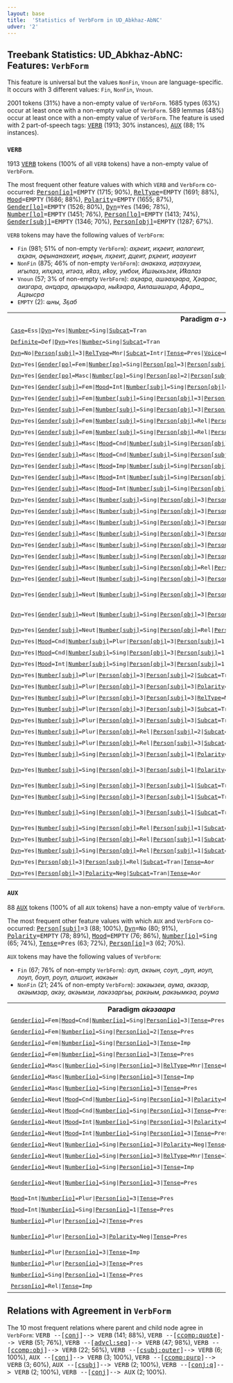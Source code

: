 ```yaml
---
layout: base
title:  'Statistics of VerbForm in UD_Abkhaz-AbNC'
udver: '2'
---
```


## Treebank Statistics: UD_Abkhaz-AbNC: Features: `VerbForm`

This feature is universal but the values `NonFin`, `Vnoun` are language-specific.
It occurs with 3 different values: `Fin`, `NonFin`, `Vnoun`.

2001 tokens (31%) have a non-empty value of `VerbForm`.
1685 types (63%) occur at least once with a non-empty value of `VerbForm`.
589 lemmas (48%) occur at least once with a non-empty value of `VerbForm`.
The feature is used with 2 part-of-speech tags: <tt><a href="ab_abnc-pos-VERB.html">VERB</a></tt> (1913; 30% instances), <tt><a href="ab_abnc-pos-AUX.html">AUX</a></tt> (88; 1% instances).

### `VERB`

1913 <tt><a href="ab_abnc-pos-VERB.html">VERB</a></tt> tokens (100% of all `VERB` tokens) have a non-empty value of `VerbForm`.

The most frequent other feature values with which `VERB` and `VerbForm` co-occurred: <tt><a href="ab_abnc-feat-Person-io.html">Person[io]</a></tt><tt>=EMPTY</tt> (1715; 90%), <tt><a href="ab_abnc-feat-RelType.html">RelType</a></tt><tt>=EMPTY</tt> (1691; 88%), <tt><a href="ab_abnc-feat-Mood.html">Mood</a></tt><tt>=EMPTY</tt> (1686; 88%), <tt><a href="ab_abnc-feat-Polarity.html">Polarity</a></tt><tt>=EMPTY</tt> (1655; 87%), <tt><a href="ab_abnc-feat-Gender-lo.html">Gender[lo]</a></tt><tt>=EMPTY</tt> (1526; 80%), <tt><a href="ab_abnc-feat-Dyn.html">Dyn</a></tt><tt>=Yes</tt> (1496; 78%), <tt><a href="ab_abnc-feat-Number-lo.html">Number[lo]</a></tt><tt>=EMPTY</tt> (1451; 76%), <tt><a href="ab_abnc-feat-Person-lo.html">Person[lo]</a></tt><tt>=EMPTY</tt> (1413; 74%), <tt><a href="ab_abnc-feat-Gender-subj.html">Gender[subj]</a></tt><tt>=EMPTY</tt> (1346; 70%), <tt><a href="ab_abnc-feat-Person-obj.html">Person[obj]</a></tt><tt>=EMPTY</tt> (1287; 67%).

`VERB` tokens may have the following values of `VerbForm`:

* `Fin` (981; 51% of non-empty `VerbForm`): <em>аҳәеит, иҳәеит, иалагеит, аҳәан, аҿынанахеит, иаҿын, лҳәеит, дцеит, рҳәеит, иаауеит</em>
* `NonFin` (875; 46% of non-empty `VerbForm`): <em>анакәха, иаҭахузеи, игылаз, илҳәаз, итәаз, иҟаз, иҟоу, умбои, Ишәыхьзеи, Иҟалаз</em>
* `Vnoun` (57; 3% of non-empty `VerbForm`): <em>аҳәара, ашәаҳәара, Ҳәарас, аизгара, анҵара, арыцқьара, ныҟәара, Аилашәшәра, Афара_, Ацәысра</em>
* `EMPTY` (2): <em>ҩны, Ӡҕаб</em>

<table>
  <tr><th>Paradigm <i>а-ҳәара́</i></th><th><tt>Fin</tt></th><th><tt>NonFin</tt></th><th><tt>Vnoun</tt></th></tr>
  <tr><td><tt><tt><a href="ab_abnc-feat-Case.html">Case</a></tt><tt>=Ess</tt>|<tt><a href="ab_abnc-feat-Dyn.html">Dyn</a></tt><tt>=Yes</tt>|<tt><a href="ab_abnc-feat-Number.html">Number</a></tt><tt>=Sing</tt>|<tt><a href="ab_abnc-feat-Subcat.html">Subcat</a></tt><tt>=Tran</tt></tt></td><td></td><td></td><td><em>Ҳәарас</em></td></tr>
  <tr><td><tt><tt><a href="ab_abnc-feat-Definite.html">Definite</a></tt><tt>=Def</tt>|<tt><a href="ab_abnc-feat-Dyn.html">Dyn</a></tt><tt>=Yes</tt>|<tt><a href="ab_abnc-feat-Number.html">Number</a></tt><tt>=Sing</tt>|<tt><a href="ab_abnc-feat-Subcat.html">Subcat</a></tt><tt>=Tran</tt></tt></td><td></td><td></td><td><em>аҳәара</em></td></tr>
  <tr><td><tt><tt><a href="ab_abnc-feat-Dyn.html">Dyn</a></tt><tt>=No</tt>|<tt><a href="ab_abnc-feat-Person-subj.html">Person[subj]</a></tt><tt>=3</tt>|<tt><a href="ab_abnc-feat-RelType.html">RelType</a></tt><tt>=Mnr</tt>|<tt><a href="ab_abnc-feat-Subcat.html">Subcat</a></tt><tt>=Intr</tt>|<tt><a href="ab_abnc-feat-Tense.html">Tense</a></tt><tt>=Pres</tt>|<tt><a href="ab_abnc-feat-Voice.html">Voice</a></tt><tt>=Pass</tt></tt></td><td></td><td><em>шҳәатәу</em></td><td></td></tr>
  <tr><td><tt><tt><a href="ab_abnc-feat-Dyn.html">Dyn</a></tt><tt>=Yes</tt>|<tt><a href="ab_abnc-feat-Gender-po.html">Gender[po]</a></tt><tt>=Fem</tt>|<tt><a href="ab_abnc-feat-Number-po.html">Number[po]</a></tt><tt>=Sing</tt>|<tt><a href="ab_abnc-feat-Person-po.html">Person[po]</a></tt><tt>=3</tt>|<tt><a href="ab_abnc-feat-Person-subj.html">Person[subj]</a></tt><tt>=3</tt>|<tt><a href="ab_abnc-feat-Polarity.html">Polarity</a></tt><tt>=Neg</tt>|<tt><a href="ab_abnc-feat-Reln.html">Reln</a></tt><tt>=Pot</tt>|<tt><a href="ab_abnc-feat-Subcat.html">Subcat</a></tt><tt>=Tran</tt>|<tt><a href="ab_abnc-feat-Tense.html">Tense</a></tt><tt>=Pres</tt></tt></td><td><em>илызҳәаӡом</em></td><td></td><td></td></tr>
  <tr><td><tt><tt><a href="ab_abnc-feat-Dyn.html">Dyn</a></tt><tt>=Yes</tt>|<tt><a href="ab_abnc-feat-Gender-po.html">Gender[po]</a></tt><tt>=Masc</tt>|<tt><a href="ab_abnc-feat-Number-po.html">Number[po]</a></tt><tt>=Sing</tt>|<tt><a href="ab_abnc-feat-Person-po.html">Person[po]</a></tt><tt>=2</tt>|<tt><a href="ab_abnc-feat-Person-subj.html">Person[subj]</a></tt><tt>=3</tt>|<tt><a href="ab_abnc-feat-Polarity.html">Polarity</a></tt><tt>=Neg</tt>|<tt><a href="ab_abnc-feat-Reln.html">Reln</a></tt><tt>=Pot</tt>|<tt><a href="ab_abnc-feat-Subcat.html">Subcat</a></tt><tt>=Tran</tt>|<tt><a href="ab_abnc-feat-Tense.html">Tense</a></tt><tt>=Imp</tt></tt></td><td><em>узҳәомызт</em></td><td></td><td></td></tr>
  <tr><td><tt><tt><a href="ab_abnc-feat-Dyn.html">Dyn</a></tt><tt>=Yes</tt>|<tt><a href="ab_abnc-feat-Gender-subj.html">Gender[subj]</a></tt><tt>=Fem</tt>|<tt><a href="ab_abnc-feat-Mood.html">Mood</a></tt><tt>=Int</tt>|<tt><a href="ab_abnc-feat-Number-subj.html">Number[subj]</a></tt><tt>=Sing</tt>|<tt><a href="ab_abnc-feat-Person-obj.html">Person[obj]</a></tt><tt>=3</tt>|<tt><a href="ab_abnc-feat-Person-subj.html">Person[subj]</a></tt><tt>=3</tt>|<tt><a href="ab_abnc-feat-RelType.html">RelType</a></tt><tt>=Mnr</tt>|<tt><a href="ab_abnc-feat-Subcat.html">Subcat</a></tt><tt>=Tran</tt>|<tt><a href="ab_abnc-feat-Tense.html">Tense</a></tt><tt>=Aor</tt></tt></td><td></td><td><em>ишҧалҳәа</em></td><td></td></tr>
  <tr><td><tt><tt><a href="ab_abnc-feat-Dyn.html">Dyn</a></tt><tt>=Yes</tt>|<tt><a href="ab_abnc-feat-Gender-subj.html">Gender[subj]</a></tt><tt>=Fem</tt>|<tt><a href="ab_abnc-feat-Number-subj.html">Number[subj]</a></tt><tt>=Sing</tt>|<tt><a href="ab_abnc-feat-Person-obj.html">Person[obj]</a></tt><tt>=3</tt>|<tt><a href="ab_abnc-feat-Person-subj.html">Person[subj]</a></tt><tt>=3</tt>|<tt><a href="ab_abnc-feat-Subcat.html">Subcat</a></tt><tt>=Tran</tt>|<tt><a href="ab_abnc-feat-Tense.html">Tense</a></tt><tt>=Aor</tt></tt></td><td><em>лҳәеит</em></td><td></td><td></td></tr>
  <tr><td><tt><tt><a href="ab_abnc-feat-Dyn.html">Dyn</a></tt><tt>=Yes</tt>|<tt><a href="ab_abnc-feat-Gender-subj.html">Gender[subj]</a></tt><tt>=Fem</tt>|<tt><a href="ab_abnc-feat-Number-subj.html">Number[subj]</a></tt><tt>=Sing</tt>|<tt><a href="ab_abnc-feat-Person-obj.html">Person[obj]</a></tt><tt>=3</tt>|<tt><a href="ab_abnc-feat-Person-subj.html">Person[subj]</a></tt><tt>=3</tt>|<tt><a href="ab_abnc-feat-Subcat.html">Subcat</a></tt><tt>=Tran</tt>|<tt><a href="ab_abnc-feat-Tense.html">Tense</a></tt><tt>=Past</tt></tt></td><td><em>лҳәан</em></td><td></td><td></td></tr>
  <tr><td><tt><tt><a href="ab_abnc-feat-Dyn.html">Dyn</a></tt><tt>=Yes</tt>|<tt><a href="ab_abnc-feat-Gender-subj.html">Gender[subj]</a></tt><tt>=Fem</tt>|<tt><a href="ab_abnc-feat-Number-subj.html">Number[subj]</a></tt><tt>=Sing</tt>|<tt><a href="ab_abnc-feat-Person-obj.html">Person[obj]</a></tt><tt>=Rel</tt>|<tt><a href="ab_abnc-feat-Person-subj.html">Person[subj]</a></tt><tt>=2</tt>|<tt><a href="ab_abnc-feat-Subcat.html">Subcat</a></tt><tt>=Tran</tt>|<tt><a href="ab_abnc-feat-Tense.html">Tense</a></tt><tt>=Past</tt></tt></td><td></td><td><em>ибҳәаз</em></td><td></td></tr>
  <tr><td><tt><tt><a href="ab_abnc-feat-Dyn.html">Dyn</a></tt><tt>=Yes</tt>|<tt><a href="ab_abnc-feat-Gender-subj.html">Gender[subj]</a></tt><tt>=Fem</tt>|<tt><a href="ab_abnc-feat-Number-subj.html">Number[subj]</a></tt><tt>=Sing</tt>|<tt><a href="ab_abnc-feat-Person-obj.html">Person[obj]</a></tt><tt>=Rel</tt>|<tt><a href="ab_abnc-feat-Person-subj.html">Person[subj]</a></tt><tt>=3</tt>|<tt><a href="ab_abnc-feat-Subcat.html">Subcat</a></tt><tt>=Tran</tt>|<tt><a href="ab_abnc-feat-Tense.html">Tense</a></tt><tt>=Past</tt></tt></td><td></td><td><em>илҳәаз</em></td><td></td></tr>
  <tr><td><tt><tt><a href="ab_abnc-feat-Dyn.html">Dyn</a></tt><tt>=Yes</tt>|<tt><a href="ab_abnc-feat-Gender-subj.html">Gender[subj]</a></tt><tt>=Masc</tt>|<tt><a href="ab_abnc-feat-Mood.html">Mood</a></tt><tt>=Cnd</tt>|<tt><a href="ab_abnc-feat-Number-subj.html">Number[subj]</a></tt><tt>=Sing</tt>|<tt><a href="ab_abnc-feat-Person-obj.html">Person[obj]</a></tt><tt>=3</tt>|<tt><a href="ab_abnc-feat-Person-subj.html">Person[subj]</a></tt><tt>=2</tt>|<tt><a href="ab_abnc-feat-Subcat.html">Subcat</a></tt><tt>=Tran</tt></tt></td><td></td><td><em>уҳәар</em></td><td></td></tr>
  <tr><td><tt><tt><a href="ab_abnc-feat-Dyn.html">Dyn</a></tt><tt>=Yes</tt>|<tt><a href="ab_abnc-feat-Gender-subj.html">Gender[subj]</a></tt><tt>=Masc</tt>|<tt><a href="ab_abnc-feat-Mood.html">Mood</a></tt><tt>=Cnd</tt>|<tt><a href="ab_abnc-feat-Number-subj.html">Number[subj]</a></tt><tt>=Sing</tt>|<tt><a href="ab_abnc-feat-Person-subj.html">Person[subj]</a></tt><tt>=2</tt>|<tt><a href="ab_abnc-feat-Subcat.html">Subcat</a></tt><tt>=Intr</tt></tt></td><td></td><td><em>уҳәаргьы</em></td><td></td></tr>
  <tr><td><tt><tt><a href="ab_abnc-feat-Dyn.html">Dyn</a></tt><tt>=Yes</tt>|<tt><a href="ab_abnc-feat-Gender-subj.html">Gender[subj]</a></tt><tt>=Masc</tt>|<tt><a href="ab_abnc-feat-Mood.html">Mood</a></tt><tt>=Imp</tt>|<tt><a href="ab_abnc-feat-Number-subj.html">Number[subj]</a></tt><tt>=Sing</tt>|<tt><a href="ab_abnc-feat-Person-obj.html">Person[obj]</a></tt><tt>=3</tt>|<tt><a href="ab_abnc-feat-Person-subj.html">Person[subj]</a></tt><tt>=2</tt>|<tt><a href="ab_abnc-feat-Polarity.html">Polarity</a></tt><tt>=Neg</tt>|<tt><a href="ab_abnc-feat-Subcat.html">Subcat</a></tt><tt>=Tran</tt></tt></td><td><em>умҳәан</em></td><td></td><td></td></tr>
  <tr><td><tt><tt><a href="ab_abnc-feat-Dyn.html">Dyn</a></tt><tt>=Yes</tt>|<tt><a href="ab_abnc-feat-Gender-subj.html">Gender[subj]</a></tt><tt>=Masc</tt>|<tt><a href="ab_abnc-feat-Mood.html">Mood</a></tt><tt>=Int</tt>|<tt><a href="ab_abnc-feat-Number-subj.html">Number[subj]</a></tt><tt>=Sing</tt>|<tt><a href="ab_abnc-feat-Person-obj.html">Person[obj]</a></tt><tt>=3</tt>|<tt><a href="ab_abnc-feat-Person-subj.html">Person[subj]</a></tt><tt>=2</tt>|<tt><a href="ab_abnc-feat-Subcat.html">Subcat</a></tt><tt>=Tran</tt>|<tt><a href="ab_abnc-feat-Tense.html">Tense</a></tt><tt>=Pres</tt></tt></td><td></td><td><em>иуҳәома</em></td><td></td></tr>
  <tr><td><tt><tt><a href="ab_abnc-feat-Dyn.html">Dyn</a></tt><tt>=Yes</tt>|<tt><a href="ab_abnc-feat-Gender-subj.html">Gender[subj]</a></tt><tt>=Masc</tt>|<tt><a href="ab_abnc-feat-Mood.html">Mood</a></tt><tt>=Int</tt>|<tt><a href="ab_abnc-feat-Number-subj.html">Number[subj]</a></tt><tt>=Sing</tt>|<tt><a href="ab_abnc-feat-Person-obj.html">Person[obj]</a></tt><tt>=3</tt>|<tt><a href="ab_abnc-feat-Person-subj.html">Person[subj]</a></tt><tt>=3</tt>|<tt><a href="ab_abnc-feat-Subcat.html">Subcat</a></tt><tt>=Tran</tt>|<tt><a href="ab_abnc-feat-Tense.html">Tense</a></tt><tt>=Imp</tt></tt></td><td></td><td><em>иҳәозу</em></td><td></td></tr>
  <tr><td><tt><tt><a href="ab_abnc-feat-Dyn.html">Dyn</a></tt><tt>=Yes</tt>|<tt><a href="ab_abnc-feat-Gender-subj.html">Gender[subj]</a></tt><tt>=Masc</tt>|<tt><a href="ab_abnc-feat-Number-subj.html">Number[subj]</a></tt><tt>=Sing</tt>|<tt><a href="ab_abnc-feat-Person-obj.html">Person[obj]</a></tt><tt>=3</tt>|<tt><a href="ab_abnc-feat-Person-ro.html">Person[ro]</a></tt><tt>=Rel</tt>|<tt><a href="ab_abnc-feat-Person-subj.html">Person[subj]</a></tt><tt>=3</tt>|<tt><a href="ab_abnc-feat-Reln.html">Reln</a></tt><tt>=Ins</tt>|<tt><a href="ab_abnc-feat-Subcat.html">Subcat</a></tt><tt>=Tran</tt>|<tt><a href="ab_abnc-feat-Tense.html">Tense</a></tt><tt>=Past</tt></tt></td><td></td><td><em>излеиҳәаз</em></td><td></td></tr>
  <tr><td><tt><tt><a href="ab_abnc-feat-Dyn.html">Dyn</a></tt><tt>=Yes</tt>|<tt><a href="ab_abnc-feat-Gender-subj.html">Gender[subj]</a></tt><tt>=Masc</tt>|<tt><a href="ab_abnc-feat-Number-subj.html">Number[subj]</a></tt><tt>=Sing</tt>|<tt><a href="ab_abnc-feat-Person-obj.html">Person[obj]</a></tt><tt>=3</tt>|<tt><a href="ab_abnc-feat-Person-subj.html">Person[subj]</a></tt><tt>=2</tt>|<tt><a href="ab_abnc-feat-Subcat.html">Subcat</a></tt><tt>=Tran</tt></tt></td><td></td><td><em>уҳәаратәы</em></td><td></td></tr>
  <tr><td><tt><tt><a href="ab_abnc-feat-Dyn.html">Dyn</a></tt><tt>=Yes</tt>|<tt><a href="ab_abnc-feat-Gender-subj.html">Gender[subj]</a></tt><tt>=Masc</tt>|<tt><a href="ab_abnc-feat-Number-subj.html">Number[subj]</a></tt><tt>=Sing</tt>|<tt><a href="ab_abnc-feat-Person-obj.html">Person[obj]</a></tt><tt>=3</tt>|<tt><a href="ab_abnc-feat-Person-subj.html">Person[subj]</a></tt><tt>=3</tt>|<tt><a href="ab_abnc-feat-Polarity.html">Polarity</a></tt><tt>=Neg</tt>|<tt><a href="ab_abnc-feat-Subcat.html">Subcat</a></tt><tt>=Tran</tt>|<tt><a href="ab_abnc-feat-Tense.html">Tense</a></tt><tt>=Aor</tt></tt></td><td><em>имҳәеит</em></td><td></td><td></td></tr>
  <tr><td><tt><tt><a href="ab_abnc-feat-Dyn.html">Dyn</a></tt><tt>=Yes</tt>|<tt><a href="ab_abnc-feat-Gender-subj.html">Gender[subj]</a></tt><tt>=Masc</tt>|<tt><a href="ab_abnc-feat-Number-subj.html">Number[subj]</a></tt><tt>=Sing</tt>|<tt><a href="ab_abnc-feat-Person-obj.html">Person[obj]</a></tt><tt>=3</tt>|<tt><a href="ab_abnc-feat-Person-subj.html">Person[subj]</a></tt><tt>=3</tt>|<tt><a href="ab_abnc-feat-RelType.html">RelType</a></tt><tt>=Tmp</tt>|<tt><a href="ab_abnc-feat-Subcat.html">Subcat</a></tt><tt>=Tran</tt>|<tt><a href="ab_abnc-feat-Tense.html">Tense</a></tt><tt>=Aor</tt></tt></td><td></td><td><em>аниҳәа</em></td><td></td></tr>
  <tr><td><tt><tt><a href="ab_abnc-feat-Dyn.html">Dyn</a></tt><tt>=Yes</tt>|<tt><a href="ab_abnc-feat-Gender-subj.html">Gender[subj]</a></tt><tt>=Masc</tt>|<tt><a href="ab_abnc-feat-Number-subj.html">Number[subj]</a></tt><tt>=Sing</tt>|<tt><a href="ab_abnc-feat-Person-obj.html">Person[obj]</a></tt><tt>=3</tt>|<tt><a href="ab_abnc-feat-Person-subj.html">Person[subj]</a></tt><tt>=3</tt>|<tt><a href="ab_abnc-feat-Subcat.html">Subcat</a></tt><tt>=Tran</tt>|<tt><a href="ab_abnc-feat-Tense.html">Tense</a></tt><tt>=Aor</tt></tt></td><td><em>иҳәеит</em></td><td></td><td></td></tr>
  <tr><td><tt><tt><a href="ab_abnc-feat-Dyn.html">Dyn</a></tt><tt>=Yes</tt>|<tt><a href="ab_abnc-feat-Gender-subj.html">Gender[subj]</a></tt><tt>=Masc</tt>|<tt><a href="ab_abnc-feat-Number-subj.html">Number[subj]</a></tt><tt>=Sing</tt>|<tt><a href="ab_abnc-feat-Person-obj.html">Person[obj]</a></tt><tt>=3</tt>|<tt><a href="ab_abnc-feat-Person-subj.html">Person[subj]</a></tt><tt>=3</tt>|<tt><a href="ab_abnc-feat-Subcat.html">Subcat</a></tt><tt>=Tran</tt>|<tt><a href="ab_abnc-feat-Tense.html">Tense</a></tt><tt>=Past</tt></tt></td><td><em>иҳәан</em></td><td></td><td></td></tr>
  <tr><td><tt><tt><a href="ab_abnc-feat-Dyn.html">Dyn</a></tt><tt>=Yes</tt>|<tt><a href="ab_abnc-feat-Gender-subj.html">Gender[subj]</a></tt><tt>=Masc</tt>|<tt><a href="ab_abnc-feat-Number-subj.html">Number[subj]</a></tt><tt>=Sing</tt>|<tt><a href="ab_abnc-feat-Person-obj.html">Person[obj]</a></tt><tt>=Rel</tt>|<tt><a href="ab_abnc-feat-Person-subj.html">Person[subj]</a></tt><tt>=3</tt>|<tt><a href="ab_abnc-feat-Subcat.html">Subcat</a></tt><tt>=Tran</tt>|<tt><a href="ab_abnc-feat-Tense.html">Tense</a></tt><tt>=Past</tt></tt></td><td></td><td><em>ииҳәаз</em></td><td></td></tr>
  <tr><td><tt><tt><a href="ab_abnc-feat-Dyn.html">Dyn</a></tt><tt>=Yes</tt>|<tt><a href="ab_abnc-feat-Gender-subj.html">Gender[subj]</a></tt><tt>=Neut</tt>|<tt><a href="ab_abnc-feat-Number-subj.html">Number[subj]</a></tt><tt>=Sing</tt>|<tt><a href="ab_abnc-feat-Person-obj.html">Person[obj]</a></tt><tt>=3</tt>|<tt><a href="ab_abnc-feat-Person-subj.html">Person[subj]</a></tt><tt>=3</tt>|<tt><a href="ab_abnc-feat-RelType.html">RelType</a></tt><tt>=Tmp</tt>|<tt><a href="ab_abnc-feat-Subcat.html">Subcat</a></tt><tt>=Tran</tt>|<tt><a href="ab_abnc-feat-Tense.html">Tense</a></tt><tt>=Aor</tt></tt></td><td></td><td><em>анаҳәа</em></td><td></td></tr>
  <tr><td><tt><tt><a href="ab_abnc-feat-Dyn.html">Dyn</a></tt><tt>=Yes</tt>|<tt><a href="ab_abnc-feat-Gender-subj.html">Gender[subj]</a></tt><tt>=Neut</tt>|<tt><a href="ab_abnc-feat-Number-subj.html">Number[subj]</a></tt><tt>=Sing</tt>|<tt><a href="ab_abnc-feat-Person-obj.html">Person[obj]</a></tt><tt>=3</tt>|<tt><a href="ab_abnc-feat-Person-subj.html">Person[subj]</a></tt><tt>=3</tt>|<tt><a href="ab_abnc-feat-Subcat.html">Subcat</a></tt><tt>=Tran</tt>|<tt><a href="ab_abnc-feat-Tense.html">Tense</a></tt><tt>=Aor</tt></tt></td><td><em>аҳәеит, аҳәахт</em></td><td></td><td></td></tr>
  <tr><td><tt><tt><a href="ab_abnc-feat-Dyn.html">Dyn</a></tt><tt>=Yes</tt>|<tt><a href="ab_abnc-feat-Gender-subj.html">Gender[subj]</a></tt><tt>=Neut</tt>|<tt><a href="ab_abnc-feat-Number-subj.html">Number[subj]</a></tt><tt>=Sing</tt>|<tt><a href="ab_abnc-feat-Person-obj.html">Person[obj]</a></tt><tt>=3</tt>|<tt><a href="ab_abnc-feat-Person-subj.html">Person[subj]</a></tt><tt>=3</tt>|<tt><a href="ab_abnc-feat-Subcat.html">Subcat</a></tt><tt>=Tran</tt>|<tt><a href="ab_abnc-feat-Tense.html">Tense</a></tt><tt>=Past</tt></tt></td><td><em>аҳәан, наҳәан</em></td><td></td><td></td></tr>
  <tr><td><tt><tt><a href="ab_abnc-feat-Dyn.html">Dyn</a></tt><tt>=Yes</tt>|<tt><a href="ab_abnc-feat-Gender-subj.html">Gender[subj]</a></tt><tt>=Neut</tt>|<tt><a href="ab_abnc-feat-Number-subj.html">Number[subj]</a></tt><tt>=Sing</tt>|<tt><a href="ab_abnc-feat-Person-obj.html">Person[obj]</a></tt><tt>=Rel</tt>|<tt><a href="ab_abnc-feat-Person-subj.html">Person[subj]</a></tt><tt>=3</tt>|<tt><a href="ab_abnc-feat-Subcat.html">Subcat</a></tt><tt>=Tran</tt>|<tt><a href="ab_abnc-feat-Tense.html">Tense</a></tt><tt>=Past</tt></tt></td><td></td><td><em>иаҳәаз</em></td><td></td></tr>
  <tr><td><tt><tt><a href="ab_abnc-feat-Dyn.html">Dyn</a></tt><tt>=Yes</tt>|<tt><a href="ab_abnc-feat-Mood.html">Mood</a></tt><tt>=Cnd</tt>|<tt><a href="ab_abnc-feat-Number-subj.html">Number[subj]</a></tt><tt>=Plur</tt>|<tt><a href="ab_abnc-feat-Person-obj.html">Person[obj]</a></tt><tt>=3</tt>|<tt><a href="ab_abnc-feat-Person-subj.html">Person[subj]</a></tt><tt>=1</tt>|<tt><a href="ab_abnc-feat-Polarity.html">Polarity</a></tt><tt>=Neg</tt>|<tt><a href="ab_abnc-feat-Subcat.html">Subcat</a></tt><tt>=Tran</tt></tt></td><td></td><td><em>Иҳамҳәар</em></td><td></td></tr>
  <tr><td><tt><tt><a href="ab_abnc-feat-Dyn.html">Dyn</a></tt><tt>=Yes</tt>|<tt><a href="ab_abnc-feat-Mood.html">Mood</a></tt><tt>=Cnd</tt>|<tt><a href="ab_abnc-feat-Number-subj.html">Number[subj]</a></tt><tt>=Sing</tt>|<tt><a href="ab_abnc-feat-Person-obj.html">Person[obj]</a></tt><tt>=3</tt>|<tt><a href="ab_abnc-feat-Person-subj.html">Person[subj]</a></tt><tt>=1</tt>|<tt><a href="ab_abnc-feat-Subcat.html">Subcat</a></tt><tt>=Tran</tt></tt></td><td></td><td><em>сҳәар</em></td><td></td></tr>
  <tr><td><tt><tt><a href="ab_abnc-feat-Dyn.html">Dyn</a></tt><tt>=Yes</tt>|<tt><a href="ab_abnc-feat-Mood.html">Mood</a></tt><tt>=Int</tt>|<tt><a href="ab_abnc-feat-Number-subj.html">Number[subj]</a></tt><tt>=Sing</tt>|<tt><a href="ab_abnc-feat-Person-obj.html">Person[obj]</a></tt><tt>=3</tt>|<tt><a href="ab_abnc-feat-Person-subj.html">Person[subj]</a></tt><tt>=1</tt>|<tt><a href="ab_abnc-feat-Subcat.html">Subcat</a></tt><tt>=Tran</tt>|<tt><a href="ab_abnc-feat-Tense.html">Tense</a></tt><tt>=Pres</tt></tt></td><td></td><td><em>исҳәома</em></td><td></td></tr>
  <tr><td><tt><tt><a href="ab_abnc-feat-Dyn.html">Dyn</a></tt><tt>=Yes</tt>|<tt><a href="ab_abnc-feat-Number-subj.html">Number[subj]</a></tt><tt>=Plur</tt>|<tt><a href="ab_abnc-feat-Person-obj.html">Person[obj]</a></tt><tt>=3</tt>|<tt><a href="ab_abnc-feat-Person-subj.html">Person[subj]</a></tt><tt>=2</tt>|<tt><a href="ab_abnc-feat-Subcat.html">Subcat</a></tt><tt>=Tran</tt>|<tt><a href="ab_abnc-feat-Tense.html">Tense</a></tt><tt>=Aor</tt></tt></td><td><em>Ишәҳәеит</em></td><td></td><td></td></tr>
  <tr><td><tt><tt><a href="ab_abnc-feat-Dyn.html">Dyn</a></tt><tt>=Yes</tt>|<tt><a href="ab_abnc-feat-Number-subj.html">Number[subj]</a></tt><tt>=Plur</tt>|<tt><a href="ab_abnc-feat-Person-obj.html">Person[obj]</a></tt><tt>=3</tt>|<tt><a href="ab_abnc-feat-Person-subj.html">Person[subj]</a></tt><tt>=3</tt>|<tt><a href="ab_abnc-feat-Polarity.html">Polarity</a></tt><tt>=Neg</tt>|<tt><a href="ab_abnc-feat-Subcat.html">Subcat</a></tt><tt>=Tran</tt>|<tt><a href="ab_abnc-feat-Tense.html">Tense</a></tt><tt>=Pres</tt></tt></td><td><em>рҳәом</em></td><td></td><td></td></tr>
  <tr><td><tt><tt><a href="ab_abnc-feat-Dyn.html">Dyn</a></tt><tt>=Yes</tt>|<tt><a href="ab_abnc-feat-Number-subj.html">Number[subj]</a></tt><tt>=Plur</tt>|<tt><a href="ab_abnc-feat-Person-obj.html">Person[obj]</a></tt><tt>=3</tt>|<tt><a href="ab_abnc-feat-Person-subj.html">Person[subj]</a></tt><tt>=3</tt>|<tt><a href="ab_abnc-feat-RelType.html">RelType</a></tt><tt>=Mnr</tt>|<tt><a href="ab_abnc-feat-Subcat.html">Subcat</a></tt><tt>=Tran</tt>|<tt><a href="ab_abnc-feat-Tense.html">Tense</a></tt><tt>=Pres</tt></tt></td><td></td><td><em>ишырҳәо</em></td><td></td></tr>
  <tr><td><tt><tt><a href="ab_abnc-feat-Dyn.html">Dyn</a></tt><tt>=Yes</tt>|<tt><a href="ab_abnc-feat-Number-subj.html">Number[subj]</a></tt><tt>=Plur</tt>|<tt><a href="ab_abnc-feat-Person-obj.html">Person[obj]</a></tt><tt>=3</tt>|<tt><a href="ab_abnc-feat-Person-subj.html">Person[subj]</a></tt><tt>=3</tt>|<tt><a href="ab_abnc-feat-Subcat.html">Subcat</a></tt><tt>=Tran</tt>|<tt><a href="ab_abnc-feat-Tense.html">Tense</a></tt><tt>=Aor</tt></tt></td><td><em>рҳәеит</em></td><td></td><td></td></tr>
  <tr><td><tt><tt><a href="ab_abnc-feat-Dyn.html">Dyn</a></tt><tt>=Yes</tt>|<tt><a href="ab_abnc-feat-Number-subj.html">Number[subj]</a></tt><tt>=Plur</tt>|<tt><a href="ab_abnc-feat-Person-obj.html">Person[obj]</a></tt><tt>=3</tt>|<tt><a href="ab_abnc-feat-Person-subj.html">Person[subj]</a></tt><tt>=3</tt>|<tt><a href="ab_abnc-feat-Subcat.html">Subcat</a></tt><tt>=Tran</tt>|<tt><a href="ab_abnc-feat-Tense.html">Tense</a></tt><tt>=Pres</tt></tt></td><td><em>ирҳәоит</em></td><td></td><td></td></tr>
  <tr><td><tt><tt><a href="ab_abnc-feat-Dyn.html">Dyn</a></tt><tt>=Yes</tt>|<tt><a href="ab_abnc-feat-Number-subj.html">Number[subj]</a></tt><tt>=Plur</tt>|<tt><a href="ab_abnc-feat-Person-obj.html">Person[obj]</a></tt><tt>=Rel</tt>|<tt><a href="ab_abnc-feat-Person-subj.html">Person[subj]</a></tt><tt>=2</tt>|<tt><a href="ab_abnc-feat-Subcat.html">Subcat</a></tt><tt>=Tran</tt>|<tt><a href="ab_abnc-feat-Tense.html">Tense</a></tt><tt>=Past</tt></tt></td><td></td><td><em>ишәҳәаз</em></td><td></td></tr>
  <tr><td><tt><tt><a href="ab_abnc-feat-Dyn.html">Dyn</a></tt><tt>=Yes</tt>|<tt><a href="ab_abnc-feat-Number-subj.html">Number[subj]</a></tt><tt>=Plur</tt>|<tt><a href="ab_abnc-feat-Person-obj.html">Person[obj]</a></tt><tt>=Rel</tt>|<tt><a href="ab_abnc-feat-Person-subj.html">Person[subj]</a></tt><tt>=3</tt>|<tt><a href="ab_abnc-feat-Subcat.html">Subcat</a></tt><tt>=Tran</tt>|<tt><a href="ab_abnc-feat-Tense.html">Tense</a></tt><tt>=Imp</tt></tt></td><td></td><td><em>ирҳәозгьы</em></td><td></td></tr>
  <tr><td><tt><tt><a href="ab_abnc-feat-Dyn.html">Dyn</a></tt><tt>=Yes</tt>|<tt><a href="ab_abnc-feat-Number-subj.html">Number[subj]</a></tt><tt>=Sing</tt>|<tt><a href="ab_abnc-feat-Person-obj.html">Person[obj]</a></tt><tt>=3</tt>|<tt><a href="ab_abnc-feat-Person-subj.html">Person[subj]</a></tt><tt>=1</tt>|<tt><a href="ab_abnc-feat-Polarity.html">Polarity</a></tt><tt>=Neg</tt>|<tt><a href="ab_abnc-feat-RelType.html">RelType</a></tt><tt>=Mnr</tt>|<tt><a href="ab_abnc-feat-Subcat.html">Subcat</a></tt><tt>=Tran</tt>|<tt><a href="ab_abnc-feat-Tense.html">Tense</a></tt><tt>=Past</tt></tt></td><td></td><td><em>ишысымҳәаз</em></td><td></td></tr>
  <tr><td><tt><tt><a href="ab_abnc-feat-Dyn.html">Dyn</a></tt><tt>=Yes</tt>|<tt><a href="ab_abnc-feat-Number-subj.html">Number[subj]</a></tt><tt>=Sing</tt>|<tt><a href="ab_abnc-feat-Person-obj.html">Person[obj]</a></tt><tt>=3</tt>|<tt><a href="ab_abnc-feat-Person-subj.html">Person[subj]</a></tt><tt>=1</tt>|<tt><a href="ab_abnc-feat-Polarity.html">Polarity</a></tt><tt>=Neg</tt>|<tt><a href="ab_abnc-feat-Subcat.html">Subcat</a></tt><tt>=Tran</tt>|<tt><a href="ab_abnc-feat-Tense.html">Tense</a></tt><tt>=Aor</tt></tt></td><td><em>сымҳәаӡеит, сымҳәеит</em></td><td></td><td></td></tr>
  <tr><td><tt><tt><a href="ab_abnc-feat-Dyn.html">Dyn</a></tt><tt>=Yes</tt>|<tt><a href="ab_abnc-feat-Number-subj.html">Number[subj]</a></tt><tt>=Sing</tt>|<tt><a href="ab_abnc-feat-Person-obj.html">Person[obj]</a></tt><tt>=3</tt>|<tt><a href="ab_abnc-feat-Person-subj.html">Person[subj]</a></tt><tt>=1</tt>|<tt><a href="ab_abnc-feat-Subcat.html">Subcat</a></tt><tt>=Tran</tt>|<tt><a href="ab_abnc-feat-Tense.html">Tense</a></tt><tt>=Aor</tt></tt></td><td><em>сҳәеит</em></td><td></td><td></td></tr>
  <tr><td><tt><tt><a href="ab_abnc-feat-Dyn.html">Dyn</a></tt><tt>=Yes</tt>|<tt><a href="ab_abnc-feat-Number-subj.html">Number[subj]</a></tt><tt>=Sing</tt>|<tt><a href="ab_abnc-feat-Person-obj.html">Person[obj]</a></tt><tt>=3</tt>|<tt><a href="ab_abnc-feat-Person-subj.html">Person[subj]</a></tt><tt>=1</tt>|<tt><a href="ab_abnc-feat-Subcat.html">Subcat</a></tt><tt>=Tran</tt>|<tt><a href="ab_abnc-feat-Tense.html">Tense</a></tt><tt>=Past</tt></tt></td><td></td><td><em>исҳәазшәа</em></td><td></td></tr>
  <tr><td><tt><tt><a href="ab_abnc-feat-Dyn.html">Dyn</a></tt><tt>=Yes</tt>|<tt><a href="ab_abnc-feat-Number-subj.html">Number[subj]</a></tt><tt>=Sing</tt>|<tt><a href="ab_abnc-feat-Person-obj.html">Person[obj]</a></tt><tt>=3</tt>|<tt><a href="ab_abnc-feat-Person-subj.html">Person[subj]</a></tt><tt>=1</tt>|<tt><a href="ab_abnc-feat-Subcat.html">Subcat</a></tt><tt>=Tran</tt>|<tt><a href="ab_abnc-feat-Tense.html">Tense</a></tt><tt>=Pres</tt></tt></td><td><em>исҳәоит, сҳәоит</em></td><td><em>сҳәо</em></td><td></td></tr>
  <tr><td><tt><tt><a href="ab_abnc-feat-Dyn.html">Dyn</a></tt><tt>=Yes</tt>|<tt><a href="ab_abnc-feat-Number-subj.html">Number[subj]</a></tt><tt>=Sing</tt>|<tt><a href="ab_abnc-feat-Person-obj.html">Person[obj]</a></tt><tt>=Rel</tt>|<tt><a href="ab_abnc-feat-Person-subj.html">Person[subj]</a></tt><tt>=1</tt>|<tt><a href="ab_abnc-feat-Subcat.html">Subcat</a></tt><tt>=Tran</tt>|<tt><a href="ab_abnc-feat-Tense.html">Tense</a></tt><tt>=Fut</tt></tt></td><td></td><td><em>исҳәараны</em></td><td></td></tr>
  <tr><td><tt><tt><a href="ab_abnc-feat-Dyn.html">Dyn</a></tt><tt>=Yes</tt>|<tt><a href="ab_abnc-feat-Number-subj.html">Number[subj]</a></tt><tt>=Sing</tt>|<tt><a href="ab_abnc-feat-Person-obj.html">Person[obj]</a></tt><tt>=Rel</tt>|<tt><a href="ab_abnc-feat-Person-subj.html">Person[subj]</a></tt><tt>=1</tt>|<tt><a href="ab_abnc-feat-Subcat.html">Subcat</a></tt><tt>=Tran</tt>|<tt><a href="ab_abnc-feat-Tense.html">Tense</a></tt><tt>=Past</tt></tt></td><td></td><td><em>исҳәаз</em></td><td></td></tr>
  <tr><td><tt><tt><a href="ab_abnc-feat-Dyn.html">Dyn</a></tt><tt>=Yes</tt>|<tt><a href="ab_abnc-feat-Number-subj.html">Number[subj]</a></tt><tt>=Sing</tt>|<tt><a href="ab_abnc-feat-Person-obj.html">Person[obj]</a></tt><tt>=Rel</tt>|<tt><a href="ab_abnc-feat-Person-subj.html">Person[subj]</a></tt><tt>=1</tt>|<tt><a href="ab_abnc-feat-Subcat.html">Subcat</a></tt><tt>=Tran</tt>|<tt><a href="ab_abnc-feat-Tense.html">Tense</a></tt><tt>=Pres</tt></tt></td><td></td><td><em>Исҳәахуеи</em></td><td></td></tr>
  <tr><td><tt><tt><a href="ab_abnc-feat-Dyn.html">Dyn</a></tt><tt>=Yes</tt>|<tt><a href="ab_abnc-feat-Person-obj.html">Person[obj]</a></tt><tt>=3</tt>|<tt><a href="ab_abnc-feat-Person-subj.html">Person[subj]</a></tt><tt>=Rel</tt>|<tt><a href="ab_abnc-feat-Subcat.html">Subcat</a></tt><tt>=Tran</tt>|<tt><a href="ab_abnc-feat-Tense.html">Tense</a></tt><tt>=Aor</tt></tt></td><td></td><td><em>Изҳәада</em></td><td></td></tr>
  <tr><td><tt><tt><a href="ab_abnc-feat-Dyn.html">Dyn</a></tt><tt>=Yes</tt>|<tt><a href="ab_abnc-feat-Person-obj.html">Person[obj]</a></tt><tt>=3</tt>|<tt><a href="ab_abnc-feat-Polarity.html">Polarity</a></tt><tt>=Neg</tt>|<tt><a href="ab_abnc-feat-Subcat.html">Subcat</a></tt><tt>=Tran</tt>|<tt><a href="ab_abnc-feat-Tense.html">Tense</a></tt><tt>=Aor</tt></tt></td><td></td><td><em>мҳәакәа</em></td><td></td></tr>
</table>

### `AUX`

88 <tt><a href="ab_abnc-pos-AUX.html">AUX</a></tt> tokens (100% of all `AUX` tokens) have a non-empty value of `VerbForm`.

The most frequent other feature values with which `AUX` and `VerbForm` co-occurred: <tt><a href="ab_abnc-feat-Person-subj.html">Person[subj]</a></tt><tt>=3</tt> (88; 100%), <tt><a href="ab_abnc-feat-Dyn.html">Dyn</a></tt><tt>=No</tt> (80; 91%), <tt><a href="ab_abnc-feat-Polarity.html">Polarity</a></tt><tt>=EMPTY</tt> (78; 89%), <tt><a href="ab_abnc-feat-Mood.html">Mood</a></tt><tt>=EMPTY</tt> (76; 86%), <tt><a href="ab_abnc-feat-Number-io.html">Number[io]</a></tt><tt>=Sing</tt> (65; 74%), <tt><a href="ab_abnc-feat-Tense.html">Tense</a></tt><tt>=Pres</tt> (63; 72%), <tt><a href="ab_abnc-feat-Person-io.html">Person[io]</a></tt><tt>=3</tt> (62; 70%).

`AUX` tokens may have the following values of `VerbForm`:

* `Fin` (67; 76% of non-empty `VerbForm`): <em>ауп, акәын, соуп, _ауп, иоуп, лоуп, боуп, роуп, алшоит, иакәын</em>
* `NonFin` (21; 24% of non-empty `VerbForm`): <em>закәызеи, аума, акәзар, акәымзар, акәу, акәымзи, лакәзаргьы, ракәым, ракәымкәа, роума</em>

<table>
  <tr><th>Paradigm <i>а́кәзаара</i></th><th><tt>Fin</tt></th><th><tt>NonFin</tt></th></tr>
  <tr><td><tt><tt><a href="ab_abnc-feat-Gender-io.html">Gender[io]</a></tt><tt>=Fem</tt>|<tt><a href="ab_abnc-feat-Mood.html">Mood</a></tt><tt>=Cnd</tt>|<tt><a href="ab_abnc-feat-Number-io.html">Number[io]</a></tt><tt>=Sing</tt>|<tt><a href="ab_abnc-feat-Person-io.html">Person[io]</a></tt><tt>=3</tt>|<tt><a href="ab_abnc-feat-Tense.html">Tense</a></tt><tt>=Pres</tt></tt></td><td></td><td><em>лакәзаргьы</em></td></tr>
  <tr><td><tt><tt><a href="ab_abnc-feat-Gender-io.html">Gender[io]</a></tt><tt>=Fem</tt>|<tt><a href="ab_abnc-feat-Number-io.html">Number[io]</a></tt><tt>=Sing</tt>|<tt><a href="ab_abnc-feat-Person-io.html">Person[io]</a></tt><tt>=2</tt>|<tt><a href="ab_abnc-feat-Tense.html">Tense</a></tt><tt>=Pres</tt></tt></td><td><em>боуп</em></td><td></td></tr>
  <tr><td><tt><tt><a href="ab_abnc-feat-Gender-io.html">Gender[io]</a></tt><tt>=Fem</tt>|<tt><a href="ab_abnc-feat-Number-io.html">Number[io]</a></tt><tt>=Sing</tt>|<tt><a href="ab_abnc-feat-Person-io.html">Person[io]</a></tt><tt>=3</tt>|<tt><a href="ab_abnc-feat-Tense.html">Tense</a></tt><tt>=Imp</tt></tt></td><td><em>лакәын</em></td><td></td></tr>
  <tr><td><tt><tt><a href="ab_abnc-feat-Gender-io.html">Gender[io]</a></tt><tt>=Fem</tt>|<tt><a href="ab_abnc-feat-Number-io.html">Number[io]</a></tt><tt>=Sing</tt>|<tt><a href="ab_abnc-feat-Person-io.html">Person[io]</a></tt><tt>=3</tt>|<tt><a href="ab_abnc-feat-Tense.html">Tense</a></tt><tt>=Pres</tt></tt></td><td><em>лоуп</em></td><td></td></tr>
  <tr><td><tt><tt><a href="ab_abnc-feat-Gender-io.html">Gender[io]</a></tt><tt>=Masc</tt>|<tt><a href="ab_abnc-feat-Number-io.html">Number[io]</a></tt><tt>=Sing</tt>|<tt><a href="ab_abnc-feat-Person-io.html">Person[io]</a></tt><tt>=3</tt>|<tt><a href="ab_abnc-feat-RelType.html">RelType</a></tt><tt>=Mnr</tt>|<tt><a href="ab_abnc-feat-Tense.html">Tense</a></tt><tt>=Pres</tt></tt></td><td></td><td><em>шиакәу</em></td></tr>
  <tr><td><tt><tt><a href="ab_abnc-feat-Gender-io.html">Gender[io]</a></tt><tt>=Masc</tt>|<tt><a href="ab_abnc-feat-Number-io.html">Number[io]</a></tt><tt>=Sing</tt>|<tt><a href="ab_abnc-feat-Person-io.html">Person[io]</a></tt><tt>=3</tt>|<tt><a href="ab_abnc-feat-Tense.html">Tense</a></tt><tt>=Imp</tt></tt></td><td><em>иакәын</em></td><td></td></tr>
  <tr><td><tt><tt><a href="ab_abnc-feat-Gender-io.html">Gender[io]</a></tt><tt>=Masc</tt>|<tt><a href="ab_abnc-feat-Number-io.html">Number[io]</a></tt><tt>=Sing</tt>|<tt><a href="ab_abnc-feat-Person-io.html">Person[io]</a></tt><tt>=3</tt>|<tt><a href="ab_abnc-feat-Tense.html">Tense</a></tt><tt>=Pres</tt></tt></td><td><em>иоуп</em></td><td></td></tr>
  <tr><td><tt><tt><a href="ab_abnc-feat-Gender-io.html">Gender[io]</a></tt><tt>=Neut</tt>|<tt><a href="ab_abnc-feat-Mood.html">Mood</a></tt><tt>=Cnd</tt>|<tt><a href="ab_abnc-feat-Number-io.html">Number[io]</a></tt><tt>=Sing</tt>|<tt><a href="ab_abnc-feat-Person-io.html">Person[io]</a></tt><tt>=3</tt>|<tt><a href="ab_abnc-feat-Polarity.html">Polarity</a></tt><tt>=Neg</tt>|<tt><a href="ab_abnc-feat-Tense.html">Tense</a></tt><tt>=Pres</tt></tt></td><td></td><td><em>акәымзар</em></td></tr>
  <tr><td><tt><tt><a href="ab_abnc-feat-Gender-io.html">Gender[io]</a></tt><tt>=Neut</tt>|<tt><a href="ab_abnc-feat-Mood.html">Mood</a></tt><tt>=Cnd</tt>|<tt><a href="ab_abnc-feat-Number-io.html">Number[io]</a></tt><tt>=Sing</tt>|<tt><a href="ab_abnc-feat-Person-io.html">Person[io]</a></tt><tt>=3</tt>|<tt><a href="ab_abnc-feat-Tense.html">Tense</a></tt><tt>=Pres</tt></tt></td><td></td><td><em>акәзар</em></td></tr>
  <tr><td><tt><tt><a href="ab_abnc-feat-Gender-io.html">Gender[io]</a></tt><tt>=Neut</tt>|<tt><a href="ab_abnc-feat-Mood.html">Mood</a></tt><tt>=Int</tt>|<tt><a href="ab_abnc-feat-Number-io.html">Number[io]</a></tt><tt>=Sing</tt>|<tt><a href="ab_abnc-feat-Person-io.html">Person[io]</a></tt><tt>=3</tt>|<tt><a href="ab_abnc-feat-Polarity.html">Polarity</a></tt><tt>=Neg</tt>|<tt><a href="ab_abnc-feat-Tense.html">Tense</a></tt><tt>=Imp</tt></tt></td><td></td><td><em>акәымзи</em></td></tr>
  <tr><td><tt><tt><a href="ab_abnc-feat-Gender-io.html">Gender[io]</a></tt><tt>=Neut</tt>|<tt><a href="ab_abnc-feat-Mood.html">Mood</a></tt><tt>=Int</tt>|<tt><a href="ab_abnc-feat-Number-io.html">Number[io]</a></tt><tt>=Sing</tt>|<tt><a href="ab_abnc-feat-Person-io.html">Person[io]</a></tt><tt>=3</tt>|<tt><a href="ab_abnc-feat-Tense.html">Tense</a></tt><tt>=Pres</tt></tt></td><td></td><td><em>аума, акәу</em></td></tr>
  <tr><td><tt><tt><a href="ab_abnc-feat-Gender-io.html">Gender[io]</a></tt><tt>=Neut</tt>|<tt><a href="ab_abnc-feat-Number-io.html">Number[io]</a></tt><tt>=Sing</tt>|<tt><a href="ab_abnc-feat-Person-io.html">Person[io]</a></tt><tt>=3</tt>|<tt><a href="ab_abnc-feat-Polarity.html">Polarity</a></tt><tt>=Neg</tt>|<tt><a href="ab_abnc-feat-Tense.html">Tense</a></tt><tt>=Pres</tt></tt></td><td><em>акәым</em></td><td></td></tr>
  <tr><td><tt><tt><a href="ab_abnc-feat-Gender-io.html">Gender[io]</a></tt><tt>=Neut</tt>|<tt><a href="ab_abnc-feat-Number-io.html">Number[io]</a></tt><tt>=Sing</tt>|<tt><a href="ab_abnc-feat-Person-io.html">Person[io]</a></tt><tt>=3</tt>|<tt><a href="ab_abnc-feat-RelType.html">RelType</a></tt><tt>=Mnr</tt>|<tt><a href="ab_abnc-feat-Tense.html">Tense</a></tt><tt>=Imp</tt></tt></td><td></td><td><em>шакәызгьы</em></td></tr>
  <tr><td><tt><tt><a href="ab_abnc-feat-Gender-io.html">Gender[io]</a></tt><tt>=Neut</tt>|<tt><a href="ab_abnc-feat-Number-io.html">Number[io]</a></tt><tt>=Sing</tt>|<tt><a href="ab_abnc-feat-Person-io.html">Person[io]</a></tt><tt>=3</tt>|<tt><a href="ab_abnc-feat-Tense.html">Tense</a></tt><tt>=Imp</tt></tt></td><td><em>акәын</em></td><td></td></tr>
  <tr><td><tt><tt><a href="ab_abnc-feat-Gender-io.html">Gender[io]</a></tt><tt>=Neut</tt>|<tt><a href="ab_abnc-feat-Number-io.html">Number[io]</a></tt><tt>=Sing</tt>|<tt><a href="ab_abnc-feat-Person-io.html">Person[io]</a></tt><tt>=3</tt>|<tt><a href="ab_abnc-feat-Tense.html">Tense</a></tt><tt>=Pres</tt></tt></td><td><em>ауп, _ауп</em></td><td></td></tr>
  <tr><td><tt><tt><a href="ab_abnc-feat-Mood.html">Mood</a></tt><tt>=Int</tt>|<tt><a href="ab_abnc-feat-Number-io.html">Number[io]</a></tt><tt>=Plur</tt>|<tt><a href="ab_abnc-feat-Person-io.html">Person[io]</a></tt><tt>=3</tt>|<tt><a href="ab_abnc-feat-Tense.html">Tense</a></tt><tt>=Pres</tt></tt></td><td></td><td><em>роума</em></td></tr>
  <tr><td><tt><tt><a href="ab_abnc-feat-Mood.html">Mood</a></tt><tt>=Int</tt>|<tt><a href="ab_abnc-feat-Number-io.html">Number[io]</a></tt><tt>=Sing</tt>|<tt><a href="ab_abnc-feat-Person-io.html">Person[io]</a></tt><tt>=1</tt>|<tt><a href="ab_abnc-feat-Tense.html">Tense</a></tt><tt>=Pres</tt></tt></td><td></td><td><em>соума</em></td></tr>
  <tr><td><tt><tt><a href="ab_abnc-feat-Number-io.html">Number[io]</a></tt><tt>=Plur</tt>|<tt><a href="ab_abnc-feat-Person-io.html">Person[io]</a></tt><tt>=2</tt>|<tt><a href="ab_abnc-feat-Tense.html">Tense</a></tt><tt>=Pres</tt></tt></td><td><em>шәоуп</em></td><td></td></tr>
  <tr><td><tt><tt><a href="ab_abnc-feat-Number-io.html">Number[io]</a></tt><tt>=Plur</tt>|<tt><a href="ab_abnc-feat-Person-io.html">Person[io]</a></tt><tt>=3</tt>|<tt><a href="ab_abnc-feat-Polarity.html">Polarity</a></tt><tt>=Neg</tt>|<tt><a href="ab_abnc-feat-Tense.html">Tense</a></tt><tt>=Pres</tt></tt></td><td><em>ракәым</em></td><td><em>ракәым, ракәымкәа</em></td></tr>
  <tr><td><tt><tt><a href="ab_abnc-feat-Number-io.html">Number[io]</a></tt><tt>=Plur</tt>|<tt><a href="ab_abnc-feat-Person-io.html">Person[io]</a></tt><tt>=3</tt>|<tt><a href="ab_abnc-feat-Tense.html">Tense</a></tt><tt>=Imp</tt></tt></td><td><em>ракәын</em></td><td></td></tr>
  <tr><td><tt><tt><a href="ab_abnc-feat-Number-io.html">Number[io]</a></tt><tt>=Plur</tt>|<tt><a href="ab_abnc-feat-Person-io.html">Person[io]</a></tt><tt>=3</tt>|<tt><a href="ab_abnc-feat-Tense.html">Tense</a></tt><tt>=Pres</tt></tt></td><td><em>роуп</em></td><td></td></tr>
  <tr><td><tt><tt><a href="ab_abnc-feat-Number-io.html">Number[io]</a></tt><tt>=Sing</tt>|<tt><a href="ab_abnc-feat-Person-io.html">Person[io]</a></tt><tt>=1</tt>|<tt><a href="ab_abnc-feat-Tense.html">Tense</a></tt><tt>=Pres</tt></tt></td><td><em>соуп</em></td><td></td></tr>
  <tr><td><tt><tt><a href="ab_abnc-feat-Person-io.html">Person[io]</a></tt><tt>=Rel</tt>|<tt><a href="ab_abnc-feat-Tense.html">Tense</a></tt><tt>=Imp</tt></tt></td><td></td><td><em>закәызеи</em></td></tr>
</table>

## Relations with Agreement in `VerbForm`

The 10 most frequent relations where parent and child node agree in `VerbForm`:
<tt>VERB --[<tt><a href="ab_abnc-dep-conj.html">conj</a></tt>]--> VERB</tt> (141; 88%),
<tt>VERB --[<tt><a href="ab_abnc-dep-ccomp-quote.html">ccomp:quote</a></tt>]--> VERB</tt> (51; 76%),
<tt>VERB --[<tt><a href="ab_abnc-dep-advcl-seq.html">advcl:seq</a></tt>]--> VERB</tt> (47; 98%),
<tt>VERB --[<tt><a href="ab_abnc-dep-ccomp-obj.html">ccomp:obj</a></tt>]--> VERB</tt> (22; 56%),
<tt>VERB --[<tt><a href="ab_abnc-dep-csubj-outer.html">csubj:outer</a></tt>]--> VERB</tt> (6; 100%),
<tt>AUX --[<tt><a href="ab_abnc-dep-conj.html">conj</a></tt>]--> VERB</tt> (3; 100%),
<tt>VERB --[<tt><a href="ab_abnc-dep-ccomp-purp.html">ccomp:purp</a></tt>]--> VERB</tt> (3; 60%),
<tt>AUX --[<tt><a href="ab_abnc-dep-csubj.html">csubj</a></tt>]--> VERB</tt> (2; 100%),
<tt>VERB --[<tt><a href="ab_abnc-dep-conj-q.html">conj:q</a></tt>]--> VERB</tt> (2; 100%),
<tt>VERB --[<tt><a href="ab_abnc-dep-conj.html">conj</a></tt>]--> AUX</tt> (2; 100%).

